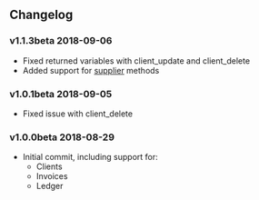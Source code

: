 ## Changelog

### v1.1.3beta 2018-09-06
* Fixed returned variables with client_update and client_delete
* Added support for [supplier](https://api.quickfile.co.uk/method/supplier) methods

### v1.0.1beta 2018-09-05
* Fixed issue with client_delete

### v1.0.0beta 2018-08-29
* Initial commit, including support for:
  * Clients
  * Invoices
  * Ledger